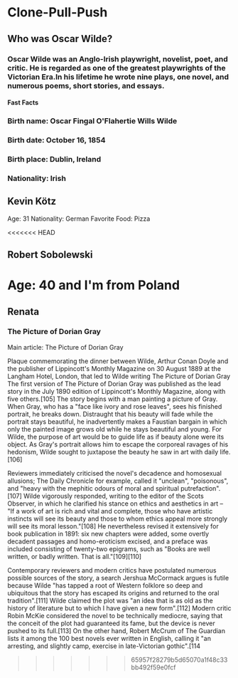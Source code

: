
# Clone-Pull-Push

## Who was Oscar Wilde?
### Oscar Wilde was an Anglo-Irish playwright, novelist, poet, and critic. He is regarded as one of the greatest playwrights of the Victorian Era.In his lifetime he wrote nine plays, one novel, and numerous poems, short stories, and essays.
#### Fast Facts
### Birth name: Oscar Fingal O'Flahertie Wills Wilde
### Birth date: October 16, 1854
### Birth place: Dublin, Ireland
### Nationality: Irish

## Kevin Kötz
Age: 31
Nationality: German
Favorite Food: Pizza

<<<<<<< HEAD
## Robert Sobolewski

Age: 40 and I'm from **Poland**
=======
## Renata 

### The Picture of Dorian Gray

Main article: The Picture of Dorian Gray

Plaque commemorating the dinner between Wilde, Arthur Conan Doyle and the publisher of Lippincott's Monthly Magazine on 30 August 1889 at the Langham Hotel, London, that led to Wilde writing The Picture of Dorian Gray
The first version of The Picture of Dorian Gray was published as the lead story in the July 1890 edition of Lippincott's Monthly Magazine, along with five others.[105] The story begins with a man painting a picture of Gray. When Gray, who has a "face like ivory and rose leaves", sees his finished portrait, he breaks down. Distraught that his beauty will fade while the portrait stays beautiful, he inadvertently makes a Faustian bargain in which only the painted image grows old while he stays beautiful and young. For Wilde, the purpose of art would be to guide life as if beauty alone were its object. As Gray's portrait allows him to escape the corporeal ravages of his hedonism, Wilde sought to juxtapose the beauty he saw in art with daily life.[106]

Reviewers immediately criticised the novel's decadence and homosexual allusions; The Daily Chronicle for example, called it "unclean", "poisonous", and "heavy with the mephitic odours of moral and spiritual putrefaction".[107] Wilde vigorously responded, writing to the editor of the Scots Observer, in which he clarified his stance on ethics and aesthetics in art – "If a work of art is rich and vital and complete, those who have artistic instincts will see its beauty and those to whom ethics appeal more strongly will see its moral lesson."[108] He nevertheless revised it extensively for book publication in 1891: six new chapters were added, some overtly decadent passages and homo-eroticism excised, and a preface was included consisting of twenty-two epigrams, such as "Books are well written, or badly written. That is all."[109][110]

Contemporary reviewers and modern critics have postulated numerous possible sources of the story, a search Jershua McCormack argues is futile because Wilde "has tapped a root of Western folklore so deep and ubiquitous that the story has escaped its origins and returned to the oral tradition".[111] Wilde claimed the plot was "an idea that is as old as the history of literature but to which I have given a new form".[112] Modern critic Robin McKie considered the novel to be technically mediocre, saying that the conceit of the plot had guaranteed its fame, but the device is never pushed to its full.[113] On the other hand, Robert McCrum of The Guardian lists it among the 100 best novels ever written in English, calling it "an arresting, and slightly camp, exercise in late-Victorian gothic".[114
>>>>>>> 65957f28279b5d65070a1f48c33bb492f59e0fcf
